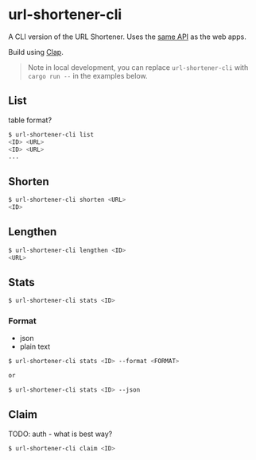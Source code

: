 # url-shortener-cli

A CLI version of the URL Shortener. Uses the [same API](/apps/server-actix/) as the web apps.

Build using [Clap](https://github.com/clap-rs/clap).

> Note in local development, you can replace `url-shortener-cli` with `cargo run --` in the examples below.

## List

table format?

```sh
$ url-shortener-cli list
<ID> <URL>
<ID> <URL>
...
```

## Shorten

```sh
$ url-shortener-cli shorten <URL>
<ID>
```

## Lengthen

```sh
$ url-shortener-cli lengthen <ID>
<URL>
```

## Stats

```sh
$ url-shortener-cli stats <ID>
```

### Format

- json
- plain text

```sh
$ url-shortener-cli stats <ID> --format <FORMAT>

or

$ url-shortener-cli stats <ID> --json
```

## Claim

TODO: auth - what is best way?

```sh
$ url-shortener-cli claim <ID>
```
